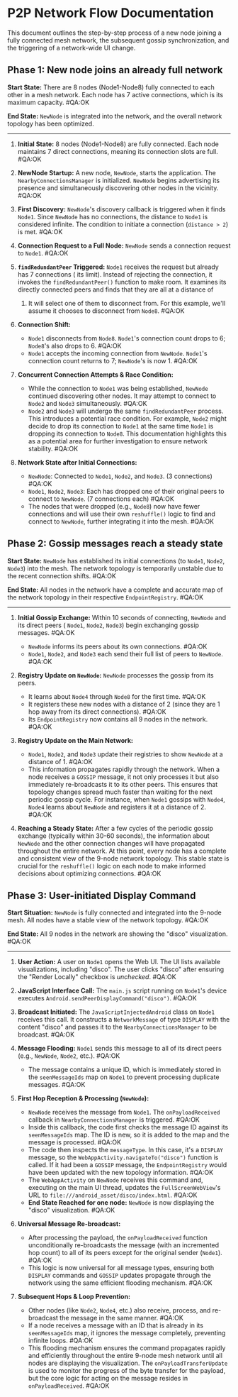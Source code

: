 # P2P Network Flow Documentation

This document outlines the step-by-step process of a new node joining a fully connected mesh
network, the subsequent gossip synchronization, and the triggering of a network-wide UI change.

## Phase 1: New node joins an already full network

**Start State:** There are 8 nodes (Node1-Node8) fully connected to each other in a mesh network.
Each node has 7 active connections, which is its maximum capacity. #QA:OK

**End State:** `NewNode` is integrated into the network, and the overall network topology has been
optimized.

---

1. **Initial State:** 8 nodes (Node1-Node8) are fully connected. Each node maintains 7 direct
   connections, meaning its connection slots are full. #QA:OK

2. **NewNode Startup:** A new node, `NewNode`, starts the application. The
   `NearbyConnectionsManager` is initialized. `NewNode` begins advertising its presence and
   simultaneously discovering other nodes in the vicinity. #QA:OK

3. **First Discovery:** `NewNode`'s discovery callback is triggered when it finds `Node1`. Since
   `NewNode` has no connections, the distance to `Node1` is considered infinite. The condition to
   initiate a connection (`distance > 2`) is met. #QA:OK

4. **Connection Request to a Full Node:** `NewNode` sends a connection request to `Node1`. #QA:OK

5. **`findRedundantPeer` Triggered:** `Node1` receives the request but already has 7 connections (
   its limit). Instead of rejecting the connection, it invokes the `findRedundantPeer()` function to
   make room. It examines its directly connected peers and finds that they are all at a distance of
    1. It will select one of them to disconnect from. For this example, we'll assume it chooses to
       disconnect from `Node8`. #QA:OK

6. **Connection Shift:**
    * `Node1` disconnects from `Node8`. `Node1`'s connection count drops to 6; `Node8`'s also drops
      to 6. #QA:OK
    * `Node1` accepts the incoming connection from `NewNode`. `Node1`'s connection count returns to
      7; `NewNode`'s is now 1. #QA:OK

7. **Concurrent Connection Attempts & Race Condition:**
    * While the connection to `Node1` was being established, `NewNode` continued discovering other
      nodes. It may attempt to connect to `Node2` and `Node3` simultaneously. #QA:OK
    * `Node2` and `Node3` will undergo the same `findRedundantPeer` process. This introduces a
      potential race condition. For example, `Node2` might decide to drop its connection to `Node1`
      at the same time `Node1` is dropping its connection to `Node8`. This documentation highlights
      this as a potential area for further investigation to ensure network stability. #QA:OK

8. **Network State after Initial Connections:**
    * `NewNode`: Connected to `Node1`, `Node2`, and `Node3`. (3 connections) #QA:OK
    * `Node1`, `Node2`, `Node3`: Each has dropped one of their original peers to connect to
      `NewNode`. (7 connections each) #QA:OK
    * The nodes that were dropped (e.g., `Node8`) now have fewer connections and will use their own
      `reshuffle()` logic to find and connect to `NewNode`, further integrating it into the mesh.
      #QA:OK

## Phase 2: Gossip messages reach a steady state

**Start State:** `NewNode` has established its initial connections (to `Node1`, `Node2`, `Node3`)
into the mesh. The network topology is temporarily unstable due to the recent connection shifts.
#QA:OK

**End State:** All nodes in the network have a complete and accurate map of the network topology in
their respective `EndpointRegistry`. #QA:OK

---

1. **Initial Gossip Exchange:** Within 10 seconds of connecting, `NewNode` and its direct peers (
   `Node1`, `Node2`, `Node3`) begin exchanging gossip messages. #QA:OK
    * `NewNode` informs its peers about its own connections. #QA:OK
    * `Node1`, `Node2`, and `Node3` each send their full list of peers to `NewNode`. #QA:OK

2. **Registry Update on `NewNode`:** `NewNode` processes the gossip from its peers.
    * It learns about `Node4` through `Node8` for the first time. #QA:OK
    * It registers these new nodes with a distance of 2 (since they are 1 hop away from its direct
      connections). #QA:OK
    * Its `EndpointRegistry` now contains all 9 nodes in the network. #QA:OK

3. **Registry Update on the Main Network:**
    * `Node1`, `Node2`, and `Node3` update their registries to show `NewNode` at a distance of 1.
      #QA:OK
    * This information propagates rapidly through the network. When a node receives a `GOSSIP`
      message, it not only processes it but also immediately re-broadcasts it to its other peers.
      This ensures that topology changes spread much faster than waiting for the next periodic
      gossip cycle. For instance, when `Node1` gossips with `Node4`, `Node4` learns about `NewNode`
      and registers it at a distance of 2. #QA:OK

4. **Reaching a Steady State:** After a few cycles of the periodic gossip exchange (typically
   within 30-60 seconds), the information about `NewNode` and the other connection changes will
   have propagated throughout the entire network. At this point, every node has a complete and
   consistent view of the 9-node network topology. This stable state is crucial for the
   `reshuffle()` logic on each node to make informed decisions about optimizing connections. #QA:OK

## Phase 3: User-initiated Display Command

**Start Situation:** `NewNode` is fully connected and integrated into the 9-node mesh. All nodes
have a stable view of the network topology. #QA:OK

**End State:** All 9 nodes in the network are showing the "disco" visualization. #QA:OK

---

1. **User Action:** A user on `Node1` opens the Web UI. The UI lists available visualizations,
   including "disco". The user clicks "disco" after ensuring the "Render Locally" checkbox is
   *unchecked*. #QA:OK

2. **JavaScript Interface Call:** The `main.js` script running on `Node1`'s device executes
   `Android.sendPeerDisplayCommand("disco")`. #QA:OK

3. **Broadcast Initiated:** The `JavaScriptInjectedAndroid` class on `Node1` receives this call. It
   constructs a `NetworkMessage` of type `DISPLAY` with the content "disco" and passes it to the
   `NearbyConnectionsManager` to be broadcast. #QA:OK

4. **Message Flooding:** `Node1` sends this message to all of its direct peers (e.g., `NewNode`,
   `Node2`, etc.). #QA:OK
    * The message contains a unique ID, which is immediately stored in the `seenMessageIds` map on
      `Node1` to prevent processing duplicate messages. #QA:OK

5. **First Hop Reception & Processing (`NewNode`):**
    * `NewNode` receives the message from `Node1`. The `onPayloadReceived` callback in
      `NearbyConnectionsManager` is triggered. #QA:OK
    * Inside this callback, the code first checks the message ID against its `seenMessageIds` map. The ID
      is new, so it is added to the map and the message is processed. #QA:OK
    * The code then inspects the `messageType`. In this case, it's a `DISPLAY` message, so the
      `WebAppActivity.navigateTo("disco")` function is called. If it had been a `GOSSIP` message,
      the `EndpointRegistry` would have been updated with the new topology information. #QA:OK
    * The `WebAppActivity` on `NewNode` receives this command and, executing on the main UI thread,
      updates the `FullScreenWebView`'s URL to `file:///android_asset/disco/index.html`. #QA:OK
    * **End State Reached for one node:** `NewNode` is now displaying the "disco" visualization.
      #QA:OK

6. **Universal Message Re-broadcast:**
    * After processing the payload, the `onPayloadReceived` function unconditionally re-broadcasts the
      message (with an incremented hop count) to all of its peers except for the original sender
      (`Node1`). #QA:OK
    * This logic is now universal for all message types, ensuring both `DISPLAY` commands and `GOSSIP`
      updates propagate through the network using the same efficient flooding mechanism. #QA:OK

7. **Subsequent Hops & Loop Prevention:**
    * Other nodes (like `Node2`, `Node4`, etc.) also receive, process, and re-broadcast the message
      in the same manner. #QA:OK
    * If a node receives a message with an ID that is already in its `seenMessageIds` map, it
      ignores the message completely, preventing infinite loops. #QA:OK
    * This flooding mechanism ensures the command propagates rapidly and efficiently throughout the
      entire 9-node mesh network until all nodes are displaying the visualization. The
      `onPayloadTransferUpdate` is used to monitor the progress of the byte transfer for the
      payload, but the core logic for acting on the message resides in `onPayloadReceived`. #QA:OK
